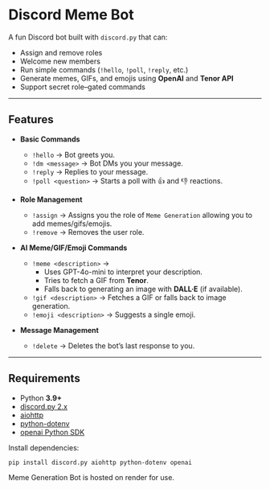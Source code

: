 # Discord Meme Bot

A fun Discord bot built with `discord.py` that can:
- Assign and remove roles
- Welcome new members
- Run simple commands (`!hello`, `!poll`, `!reply`, etc.)
- Generate memes, GIFs, and emojis using **OpenAI** and **Tenor API**
- Support secret role–gated commands

---

## Features

- **Basic Commands**
  - `!hello` → Bot greets you.
  - `!dm <message>` → Bot DMs you your message.
  - `!reply` → Replies to your message.
  - `!poll <question>` → Starts a poll with 👍 and 👎 reactions.

- **Role Management**
  - `!assign` → Assigns you the role of `Meme Generation` allowing you to add memes/gifs/emojis.
  - `!remove` → Removes the user role.
    
- **AI Meme/GIF/Emoji Commands**
  - `!meme <description>` → 
    - Uses GPT-4o-mini to interpret your description.
    - Tries to fetch a GIF from **Tenor**.
    - Falls back to generating an image with **DALL·E** (if available).
  - `!gif <description>` → Fetches a GIF or falls back to image generation.
  - `!emoji <description>` → Suggests a single emoji.

- **Message Management**
  - `!delete` → Deletes the bot’s last response to you.

---

## Requirements

- Python **3.9+**
- [discord.py 2.x](https://pypi.org/project/discord.py/)
- [aiohttp](https://pypi.org/project/aiohttp/)
- [python-dotenv](https://pypi.org/project/python-dotenv/)
- [openai Python SDK](https://pypi.org/project/openai/)

Install dependencies:

```bash
pip install discord.py aiohttp python-dotenv openai
```

Meme Generation Bot is hosted on render for use.
